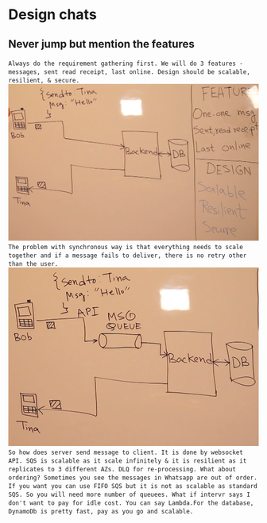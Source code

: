 # Design chats

## Never jump but mention the features
`Always do the requirement gathering first. We will do 3 features - messages, sent read receipt, last online. Design should be scalable, resilient, & secure.
`
![alt text](image-7.png)
`The problem with synchronous way is that everything needs to scale together and if a message fails to deliver, there is no retry other than the user.
`
![alt text](image-8.png)
`So how does server send message to client. It is done by websocket API. SQS is scalable as it scale infinitely & it is resilient as it replicates to 3 different AZs. DLQ for re-processing. What about ordering? Sometimes you see the messages in Whatsapp are out of order. If you want you can use FIFO SQS but it is not as scalable as standard SQS. So you will need more number of queuees. What if intervr says I don't want to pay for idle cost. You can say Lambda.For the database, DynamoDb is pretty fast, pay as you go and scalable.
`